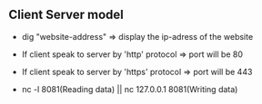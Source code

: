 Client Server model
----------------------------------------
- dig "website-address" => display the ip-adress of the website

- If client speak to server by 'http' protocol => port will be 80

- If client speak to server by 'https' protocol => port will be 443

- nc -l 8081(Reading data) || nc 127.0.0.1 8081(Writing data)